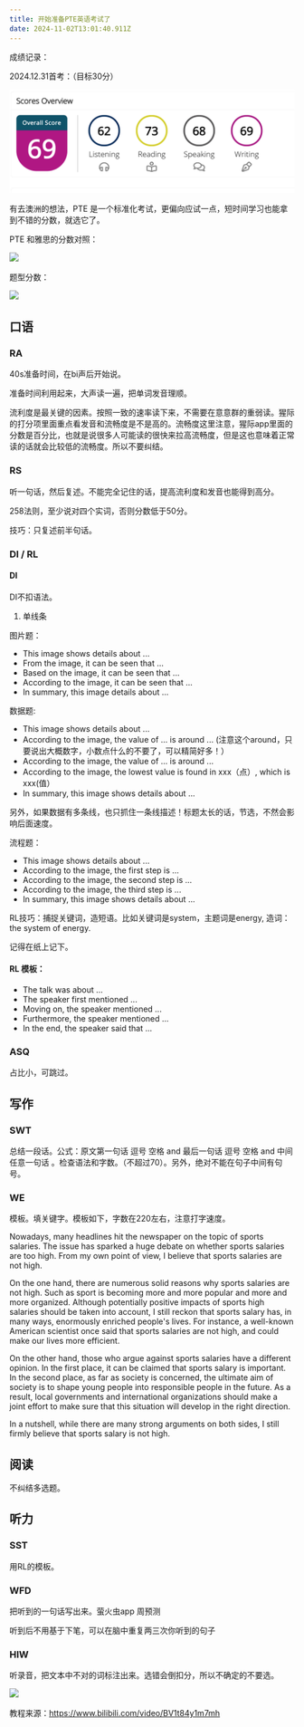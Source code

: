 ```yaml
---
title: 开始准备PTE英语考试了
date: 2024-11-02T13:01:40.911Z
---
```


成绩记录：

2024.12.31首考：（目标30分）

![bb38fe2d1ea9984a5162936016032a5.png](https://github.com/codemonster857/tinymind-blog/blob/main/assets/images/2025-01-05/1736085944624.png?raw=true)


有去澳洲的想法，PTE 是一个标准化考试，更偏向应试一点，短时间学习也能拿到不错的分数，就选它了。

PTE 和雅思的分数对照：

![](https://img.jasonleehere.com/202411012218259.png)

题型分数：

![](https://img.jasonleehere.com/202412221951446.png)

## 口语

### RA

40s准备时间，在bi声后开始说。

准备时间利用起来，大声读一遍，把单词发音理顺。

流利度是最关键的因素。按照一致的速率读下来，不需要在意意群的重弱读。猩际的打分项里面重点看发音和流畅度是不是高的。流畅度这里注意，猩际app里面的分数是百分比，也就是说很多人可能读的很快来拉高流畅度，但是这也意味着正常读的话就会比较低的流畅度。所以不要纠结。

### RS

听一句话，然后复述。不能完全记住的话，提高流利度和发音也能得到高分。

258法则，至少说对四个实词，否则分数低于50分。

技巧：只复述前半句话。

### DI / RL

#### DI

DI不扣语法。

1. 单线条

图片题：

- This image shows details about  ...
- From the image, it can be seen that ...
- Based on the image, it can be seen that ...
- According to the image, it can be seen that ...
- In summary, this image details about  ...

数据题:

- This image shows details about ...
- According to the image, the value of ... is around ... (注意这个around，只要说出大概数字，小数点什么的不要了，可以精简好多！）
- According to the image, the value of ... is around ... 
- According to the image, the lowest value is found in xxx（点）, which is xxx(值）
- In summary, this image shows details about  ...

另外，如果数据有多条线，也只抓住一条线描述！标题太长的话，节选，不然会影响后面速度。

流程题：

- This image shows details about  ...
- According to the image, the first step is …
- According to the image, the second step is ...
- According to the image, the third step is ...
- In summary, this image shows details about  ...


RL技巧：捕捉关键词，造短语。比如关键词是system，主题词是energy, 造词： the system of energy. 

记得在纸上记下。

#### RL 模板：

- The talk was about ...
- The speaker first mentioned ...
- Moving on, the speaker mentioned ...
- Furthermore, the speaker mentioned ...
- In the end, the speaker said that ...

### ASQ

占比小，可跳过。

## 写作

### SWT

总结一段话。公式：原文第一句话 逗号 空格 and 最后一句话 逗号 空格 and 中间任意一句话 。检查语法和字数。（不超过70）。另外，绝对不能在句子中间有句号。

### WE

模板。填关键字。模板如下，字数在220左右，注意打字速度。

Nowadays, many headlines hit the newspaper on the topic of sports salaries. The issue has sparked a huge debate on whether sports salaries are too high. From my own point of view, I believe that sports salaries are not high.

On the one hand, there are numerous solid reasons why sports salaries are not high. Such as sport is becoming more and more popular and more and more organized. Although potentially positive impacts of sports high salaries should be taken into account, I still reckon that sports salary has, in many ways, enormously enriched people's lives. For instance, a well-known American scientist once said that sports salaries are not high, and could make our lives more efficient.

On the other hand, those who argue against sports salaries have a different opinion. In the first place, it can be claimed that sports salary is important. In the second place, as far as society is concerned, the ultimate aim of society is to shape young people into responsible people in the future. As a result, local governments and international organizations should make a joint effort to make sure that this situation will develop in the right direction.

In a nutshell, while there are many strong arguments on both sides, I still firmly believe that sports salary is not high.

## 阅读

不纠结多选题。

## 听力

### SST

用RL的模板。

### WFD

把听到的一句话写出来。萤火虫app 周预测

听到后不用基于下笔，可以在脑中重复两三次你听到的句子

### HIW

听录音，把文本中不对的词标注出来。选错会倒扣分，所以不确定的不要选。

![](https://img.jasonleehere.com/202411022101897.png)

教程来源：https://www.bilibili.com/video/BV1t84y1m7mh